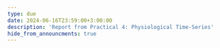 ```yaml
---
type: due
date: 2024-06-16T23:59:00+3:00:00
description: 'Report from Practical 4: Physiological Time-Series'
hide_from_announcments: true
---
```

